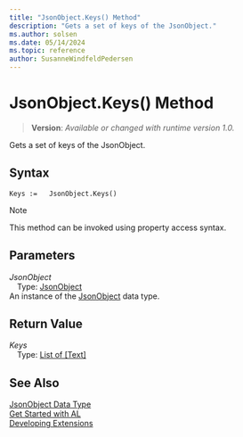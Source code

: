 ```yaml
---
title: "JsonObject.Keys() Method"
description: "Gets a set of keys of the JsonObject."
ms.author: solsen
ms.date: 05/14/2024
ms.topic: reference
author: SusanneWindfeldPedersen
---
```

[//]: # (START>DO_NOT_EDIT)
[//]: # (IMPORTANT:Do not edit any of the content between here and the END>DO_NOT_EDIT.)
[//]: # (Any modifications should be made in the .xml files in the ModernDev repo.)
# JsonObject.Keys() Method
> **Version**: _Available or changed with runtime version 1.0._

Gets a set of keys of the JsonObject.


## Syntax
```AL
Keys :=   JsonObject.Keys()
```
> [!NOTE]
> This method can be invoked using property access syntax.
## Parameters
*JsonObject*  
&emsp;Type: [JsonObject](jsonobject-data-type.md)  
An instance of the [JsonObject](jsonobject-data-type.md) data type.  

## Return Value
*Keys*  
&emsp;Type: [List of [Text]](../list/list-data-type.md)  



[//]: # (IMPORTANT: END>DO_NOT_EDIT)
## See Also
[JsonObject Data Type](jsonobject-data-type.md)  
[Get Started with AL](../../devenv-get-started.md)  
[Developing Extensions](../../devenv-dev-overview.md)